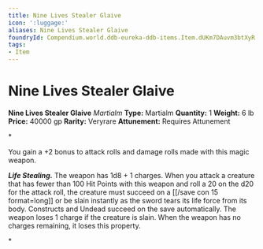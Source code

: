 ```yaml
---
title: Nine Lives Stealer Glaive
icon: ':luggage:'
aliases: Nine Lives Stealer Glaive
foundryId: Compendium.world.ddb-eureka-ddb-items.Item.dUKm7DAuvm3btXyR
tags:
- Item
---
```


# Nine Lives Stealer Glaive

**Nine Lives Stealer Glaive**
_Martialm_
**Type:** Martialm
**Quantity:** 1
**Weight:** 6 lb
**Price:** 40000 gp
**Rarity:** Veryrare
**Attunement:** Requires Attunement

*<p>You gain a +2 bonus to attack rolls and damage rolls made with this magic weapon.

***Life Stealing.*** The weapon has 1d8 + 1 charges. When you attack a creature that has fewer than 100 Hit Points with this weapon and roll a 20 on the d20 for the attack roll, the creature must succeed on a [[/save con 15 format=long]] or be slain instantly as the sword tears its life force from its body. Constructs and Undead succeed on the save automatically. The weapon loses 1 charge if the creature is slain. When the weapon has no charges remaining, it loses this property.</p>*